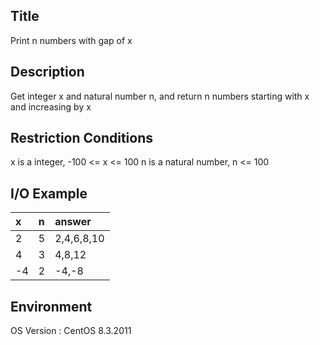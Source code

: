 ## Title
Print n numbers with gap of x

## Description
Get integer x and natural number n,
and return n numbers starting with x and increasing by x

## Restriction Conditions
x is a integer, -100 <= x <= 100 
n is a natural number, n <= 100

## I/O Example
| x | n | answer |
|:--------|:--------|:--------|
| 2 | 5 | 2,4,6,8,10 | 
| 4 | 3 | 4,8,12 |
| -4 | 2 | -4,-8 |


## Environment
OS Version : CentOS 8.3.2011





